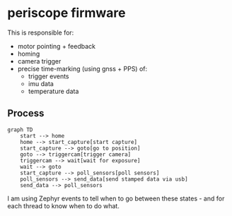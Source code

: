 # periscope firmware

This is responsible for:
- motor pointing + feedback
- homing
- camera trigger
- precise time-marking (using gnss + PPS) of:
  - trigger events
  - imu data
  - temperature data

## Process
```mermaid
graph TD
    start --> home
    home --> start_capture[start capture]
    start_capture --> goto[go to position]
    goto --> triggercam[trigger camera]
    triggercam --> wait[wait for exposure]
    wait --> goto
    start_capture --> poll_sensors[poll sensors]
    poll_sensors --> send_data[send stamped data via usb]
    send_data --> poll_sensors
```

I am using Zephyr events to tell when to go between these states - and for each thread to know when to do what.